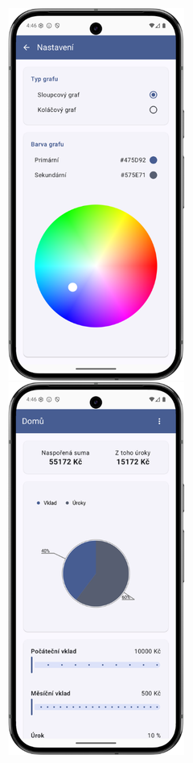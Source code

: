 <img src="./screenshots/home.png" width="350" alt="App screenshot home">

<img src="./screenshots/settings.png" width="350" alt="App screenshot settings">
